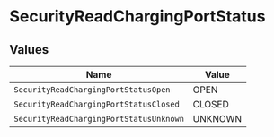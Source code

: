 # SecurityReadChargingPortStatus


## Values

| Name                                    | Value                                   |
| --------------------------------------- | --------------------------------------- |
| `SecurityReadChargingPortStatusOpen`    | OPEN                                    |
| `SecurityReadChargingPortStatusClosed`  | CLOSED                                  |
| `SecurityReadChargingPortStatusUnknown` | UNKNOWN                                 |